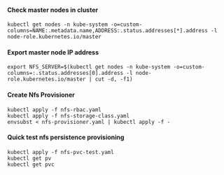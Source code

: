 #### Check master nodes in cluster
```
kubectl get nodes -n kube-system -o=custom-columns=NAME:.metadata.name,ADDRESS:.status.addresses[*].address -l node-role.kubernetes.io/master
```

#### Export master node IP address
```
export NFS_SERVER=$(kubectl get nodes -n kube-system -o=custom-columns=:.status.addresses[0].address -l node-role.kubernetes.io/master | cut -d, -f1)
``` 
 
#### Create Nfs Provisioner 
```
kubectl apply -f nfs-rbac.yaml
kubectl apply -f nfs-storage-class.yaml
envsubst < nfs-provisioner.yaml | kubectl apply -f -  
```

#### Quick test nfs persistence provisioning
```
kubectl apply -f nfs-pvc-test.yaml
kubectl get pv
kubectl get pvc 
```
